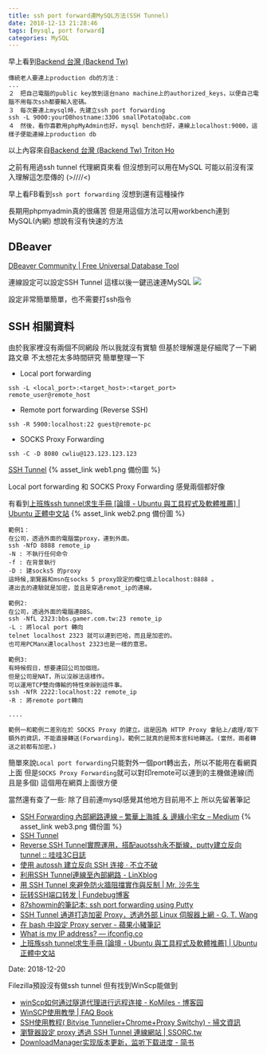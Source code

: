 ```yaml
---
title: ssh port forward連MySQL方法(SSH Tunnel)
date: 2018-12-13 21:28:46
tags: [mysql, port forward]
categories: MySQL
---
```


早上看到[Backend 台灣 (Backend Tw)](https://www.facebook.com/groups/616369245163622/permalink/1498950796905458/)
```
傳統老人要連上production db的方法：
...
２　把自己電腦的public key放到這台nano machine上的authorized_keys，以便自己電腦不用每次ssh都要輸入密碼。
３　每次要連上mysql時，先建立ssh port forwarding
ssh -L 9000:yourDBhostname:3306 smallPotato@abc.com
４　然後，看你喜歡用phpMyAdmin也好，mysql bench也好，連線上localhost:9000，這樣子便能連線上production db
```
以上內容來自[Backend 台灣 (Backend Tw) Triton Ho](https://www.facebook.com/groups/616369245163622/permalink/1498950796905458/)

之前有用過ssh tunnel 代理網頁來看
但沒想到可以用在MySQL
可能以前沒有深入理解這怎麼傳的 (>////<)

<!--more-->

早上看FB看到`ssh port forwarding`
沒想到還有這種操作

長期用phpmyadmin真的很痛苦
但是用這個方法可以用workbench連到MySQL(內網)
想說有沒有快速的方法

## DBeaver
[DBeaver Community | Free Universal Database Tool](https://dbeaver.io/)

連線設定可以設定SSH Tunnel
這樣以後一鍵迅速連MySQL
![](https://dbeaver.com/wp-content/uploads/2018/09/redis-connection-ssh.png)

設定非常簡單簡單，也不需要打ssh指令


## SSH 相關資料

由於我家裡沒有兩個不同網段
所以我就沒有實驗
但基於理解還是仔細爬了一下網路文章
不太想花太多時間研究
簡單整理一下

* Local port forwarding
```
ssh -L <local_port>:<target_host>:<target_port> remote_user@remote_host
```
* Remote port forwarding (Reverse SSH)
```
ssh -R 5900:localhost:22 guest@remote-pc
```
* SOCKS Proxy Forwarding
```
ssh -C -D 8080 cwliu@123.123.123.123
```

[SSH Tunnel](http://blog.codylab.com/ssh-port-forwarding/)
{% asset_link web1.png 備份圖 %}

Local port forwarding 和 SOCKS Proxy Forwarding
感覺兩個都好像

有看到[上班族ssh tunnel求生手冊 [論壇 - Ubuntu 與工具程式及軟體推薦] | Ubuntu 正體中文站](https://www.ubuntu-tw.org/modules/newbb/viewtopic.php?viewmode=compact&topic_id=17538)
{% asset_link web2.png 備份圖 %}
```
範例1：
在公司，透過外面的電腦當proxy，連到外面。
ssh -NfD 8888 remote_ip
-N : 不執行任何命令
-f : 在背景執行
-D : 建socks5 的proxy
這時候,瀏覽器和msn在socks 5 proxy設定的欄位填上localhost:8888 。
連出去的連驗就是加密，並且是穿過remot_ip的連線。

範例2:
在公司，透過外面的電腦連BBS。
ssh -NfL 2323:bbs.gamer.com.tw:23 remote_ip
-L : 將local port 轉向
telnet localhost 2323 就可以連到巴哈，而且是加密的。
也可用PCManx連localhost 2323也是一樣的意思。

範例3:
有時候假日，想要連回公司加個班。
但是公司是NAT，所以沒辦法這樣作。
可以運用TCP雙向傳輸的特性來辦到這件事。
ssh -NfR 2222:localhost:22 remote_ip
-R : 將remote port轉向 

....

範例一和範例二差別在於 SOCKS Proxy 的建立。這是因為 HTTP Proxy 會貼上/處理/取下額外的資訊，不能直接轉送(Forwarding)。範例二就真的是照本宣科地轉送。(當然，兩者轉送之前都有加密。)
```

簡單來說`Local port forwarding`只能對外一個port轉出去，所以不能用在看網頁上面
但是`SOCKS Proxy Forwarding`就可以對印remote可以連到的主機做連線(而且是多個)
這個用在網頁上面很方便


當然還有查了一些:
除了目前連mysql感覺其他地方目前用不上
所以先留著筆記


* [SSH Forwarding 內部網路連線 – 繁華上海城 ＆ 邊緣小宅女 – Medium](https://medium.com/@achilles1452/ssh-forwarding-%E5%85%A7%E9%83%A8%E7%B6%B2%E8%B7%AF%E9%80%A3%E7%B7%9A-b79c13e2cdc8?fbclid=IwAR0HpLQ4tZhi5gEOZ37Ii-lS68_1_6ysL3nam7Aimaig1LeOwx1ciljZ9iY)
{% asset_link web3.png 備份圖 %}
* [SSH Tunnel](http://blog.codylab.com/ssh-port-forwarding/)
* [Reverse SSH Tunnel實際運用，搭配auotssh永不斷線，putty建立反向tunnel :: 哇哇3C日誌](https://ez3c.tw/2043)
* [使用 autossh 建立反向 SSH 连接 · 不立不破](https://blog.windrunner.me/sa/reverse-ssh.html)
* [利用SSH Tunnel連線至內部網路 - LinXblog](https://gwokae.mewggle.com/wordpress/2010/08/%E5%88%A9%E7%94%A8ssh-tunnel%E9%80%A3%E7%B7%9A%E8%87%B3%E5%85%A7%E9%83%A8%E7%B6%B2%E8%B7%AF/)
* [用 SSH Tunnel 來避免防火牆阻擋實作與反制 | Mr. 沙先生](https://shazi.info/%E7%94%A8-ssh-tunnel-%E4%BE%86%E9%81%BF%E5%85%8D%E9%98%B2%E7%81%AB%E7%89%86%E9%98%BB%E6%93%8B%E5%AF%A6%E4%BD%9C%E8%88%87%E5%8F%8D%E5%88%B6/)
* [玩转SSH端口转发 | Fundebug博客](https://blog.fundebug.com/2017/04/24/ssh-port-forwarding/)
* [87showmin的筆記本: ssh port forwarding using Putty](http://87showmin.blogspot.com/2012/06/ssh-port-forwarding-using-putty.html)
* [SSH Tunnel 通道打造加密 Proxy，透過外部 Linux 伺服器上網 - G. T. Wang](https://blog.gtwang.org/linux/ssh-tunnel-socks-proxy-forwarding-tutorial/)
* [在 bash 中設定 Proxy server - 蘋果小豬筆記](http://applezulab.netdpi.net/02-linux-xi-tong-cao-zuo/set-proxy-server-in-bash)
* [What is my IP address? — ifconfig.co](https://ifconfig.co/)
* [上班族ssh tunnel求生手冊 [論壇 - Ubuntu 與工具程式及軟體推薦] | Ubuntu 正體中文站](https://www.ubuntu-tw.org/modules/newbb/viewtopic.php?viewmode=compact&topic_id=17538)


Date: 2018-12-20

Filezilla預設沒有做ssh tunnel
但有找到WinScp能做到


* [winScp如何通过隧道代理进行远程连接 - KoMiles - 博客园](https://www.cnblogs.com/wangkongming/p/4124945.html)
* [WinSCP使用教學 | FAQ Book](http://blog.faq-book.com/?p=1483)
* [SSH使用教程( Bitvise Tunnelier+Chrome+Proxy Switchy) - 掃文資訊](https://tw.saowen.com/a/b855ee1a0a683498261219a649f983e3d1916ed1974556022a2a5d418fdd100f)
* [瀏覽器設定 proxy 透過 SSH Tunnel 連線網站 | SSORC.tw](https://ssorc.tw/6866)
* [DownloadManager实现版本更新，监听下载进度 - 简书](https://www.jianshu.com/p/bb4cde6e88c6)

